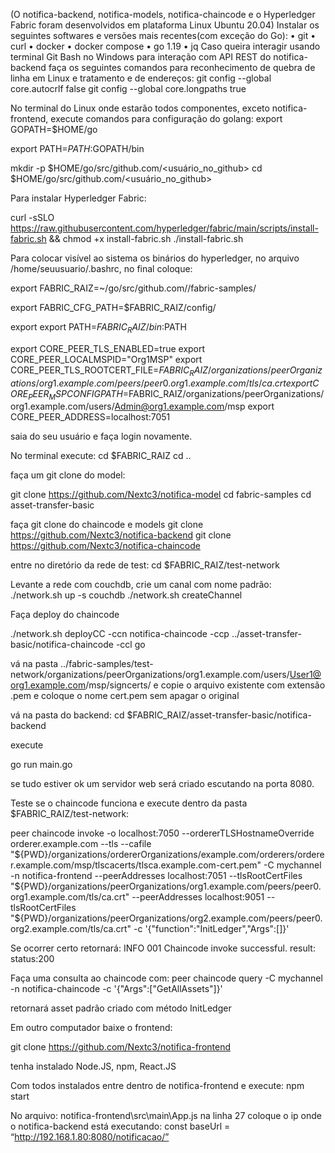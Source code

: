 (O notifica-backend, notifica-models, notifica-chaincode e o Hyperledger Fabric foram desenvolvidos em plataforma Linux Ubuntu 20.04)
Instalar os seguintes softwares e versões mais recentes(com exceção do Go):
•	git
•	curl
•	docker
•	docker compose
•	go 1.19
•	jq
Caso queira interagir usando terminal Git Bash no Windows para interação com API REST do notifica-backend faça os seguintes comandos para reconhecimento de quebra de linha em Linux e tratamento e de endereços:
git config --global core.autocrlf false
git config --global core.longpaths true

No terminal do Linux onde estarão todos componentes, exceto notifica-frontend, execute comandos para configuração do golang:
export GOPATH=$HOME/go

export PATH=$PATH:$GOPATH/bin

mkdir -p $HOME/go/src/github.com/<usuário_no_github>
cd $HOME/go/src/github.com/<usuário_no_github>

Para instalar Hyperledger Fabric:

curl -sSLO https://raw.githubusercontent.com/hyperledger/fabric/main/scripts/install-fabric.sh && chmod +x install-fabric.sh
./install-fabric.sh

Para colocar visível ao sistema os binários do hyperledger, no arquivo /home/seuusuario/.bashrc, no final coloque:
 
export FABRIC_RAIZ=~/go/src/github.com/<usuariogithub>/fabric-samples/

export FABRIC_CFG_PATH=$FABRIC_RAIZ/config/

export export PATH=$FABRIC_RAIZ/bin:$PATH

export CORE_PEER_TLS_ENABLED=true
export CORE_PEER_LOCALMSPID="Org1MSP"
export CORE_PEER_TLS_ROOTCERT_FILE=$FABRIC_RAIZ/organizations/peerOrganizations/org1.example.com/peers/peer0.org1.example.com/tls/ca.crt
export CORE_PEER_MSPCONFIGPATH=$FABRIC_RAIZ/organizations/peerOrganizations/org1.example.com/users/Admin@org1.example.com/msp
export CORE_PEER_ADDRESS=localhost:7051

saia do seu usuário e faça login novamente.

No terminal execute:
cd $FABRIC_RAIZ
cd ..

faça um git clone do model:

git clone https://github.com/Nextc3/notifica-model
cd fabric-samples
cd asset-transfer-basic

faça git clone do chaincode e models
git clone https://github.com/Nextc3/notifica-backend
git clone https://github.com/Nextc3/notifica-chaincode

entre no diretório da rede de test:
cd $FABRIC_RAIZ/test-network

Levante a rede com couchdb, crie um canal com nome padrão:
./network.sh up -s couchdb
./network.sh createChannel 

Faça deploy do chaincode

./network.sh deployCC -ccn notifica-chaincode -ccp ../asset-transfer-basic/notifica-chaincode -ccl go

vá na pasta ../fabric-samples/test-network/organizations/peerOrganizations/org1.example.com/users/User1@org1.example.com/msp/signcerts/ e copie o arquivo existente com extensão .pem e coloque o nome cert.pem sem apagar o original

vá na pasta do backend:
cd $FABRIC_RAIZ/asset-transfer-basic/notifica-backend

execute

go run main.go

se tudo estiver ok um servidor web será criado escutando na porta 8080.

Teste se o chaincode funciona e execute dentro da pasta $FABRIC_RAIZ/test-network:



peer chaincode invoke -o localhost:7050 --ordererTLSHostnameOverride orderer.example.com --tls --cafile "${PWD}/organizations/ordererOrganizations/example.com/orderers/orderer.example.com/msp/tlscacerts/tlsca.example.com-cert.pem" -C mychannel -n notifica-frontend --peerAddresses localhost:7051 --tlsRootCertFiles "${PWD}/organizations/peerOrganizations/org1.example.com/peers/peer0.org1.example.com/tls/ca.crt" --peerAddresses localhost:9051 --tlsRootCertFiles "${PWD}/organizations/peerOrganizations/org2.example.com/peers/peer0.org2.example.com/tls/ca.crt" -c '{"function":"InitLedger","Args":[]}'

Se ocorrer certo retornará:
INFO 001 Chaincode invoke successful. result: status:200

Faça uma consulta ao chaincode com:
peer chaincode query -C mychannel -n notifica-chaincode -c '{"Args":["GetAllAssets"]}'

retornará asset padrão criado com método InitLedger

Em outro computador baixe o frontend:

git clone https://github.com/Nextc3/notifica-frontend 

tenha instalado Node.JS, npm, React.JS

Com todos instalados entre dentro de notifica-frontend e execute:
npm start

No arquivo: notifica-frontend\src\main\App.js na linha 27 coloque o ip onde o notifica-backend está executando:
const baseUrl = “http://192.168.1.80:8080/notificacao/”

